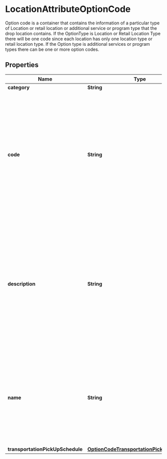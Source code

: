 

# LocationAttributeOptionCode

Option code is a container that contains the information of a particular type of Location or retail location or additional service or program type that the drop location contains.  If the OptionType is Location or Retail Location Type there will be one code since each location has only one location type or retail location type.  If the Option type is additional services or program types there can be one or more option codes.

## Properties

| Name | Type | Description | Notes |
|------------ | ------------- | ------------- | -------------|
|**category** | **String** | N/A |  [optional] |
|**code** | **String** | The valid list of codes and description for Retail Locations or Additional Services or Pro-gram Types that are currently available in the database. This can be obtained by a separate type of request (Request Option 8, 16, 24, 32, 40, 48 and 56). |  |
|**description** | **String** | Description is only applicable for Program types and Additional Services. It is not provided with Location detail. It is only provided when the request is for All available additional ser-vices or all available Program types. Text will be displayed in the locale requested. |  |
|**name** | **String** | Name will indicate the name of Location/Retail Location or Additional Services or Program Types depending on the option code. Text will be displayed in the locale requested. |  [optional] |
|**transportationPickUpSchedule** | [**OptionCodeTransportationPickUpSchedule**](OptionCodeTransportationPickUpSchedule.md) |  |  [optional] |



